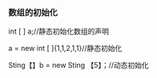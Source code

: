 ### 数组的初始化

int [ ] a;//静态初始化数组的声明

a = new int [  ]{1,1,2,1,1}//静态初始化



Sting【】b = new Sting 【5】；//动态初始化

